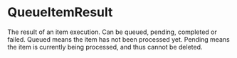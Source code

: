 # QueueItemResult

The result of an item execution. Can be queued, pending, completed or failed. Queued means the item has not been processed yet. Pending means the item is currently being processed, and thus cannot be deleted.

